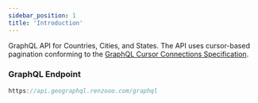 ```yaml
---
sidebar_position: 1
title: 'Introduction'
---
```


GraphQL API for Countries, Cities, and States. The API uses cursor-based pagination
conforming to the [GraphQL Cursor Connections Specification](https://relay.dev/graphql/connections.htm).

### GraphQL Endpoint

```js
https://api.geographql.renzooo.com/graphql
```
